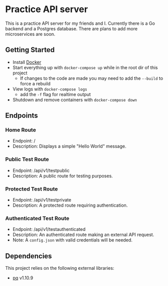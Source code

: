# Practice API server

This is a practice API server for my friends and I. Currently there is a Go backend and a Postgres database. There are plans to add more microservices are soon.

## Getting Started

- Install [Docker](https://docs.docker.com/engine/install/)
- Start everything up with `docker-compose up` while in the root dir of this project
  - If changes to the code are made you may need to add the `--build` to force a rebuild
- View logs with `docker-compose logs`
  - add the `-f` flag for realtime output
- Shutdown and remove containers with `docker-compose down`

## Endpoints

### Home Route

- Endpoint: /
- Description: Displays a simple "Hello World" message.

### Public Test Route

- Endpoint: /api/v1/testpublic
- Description: A public route for testing purposes.

### Protected Test Route

- Endpoint: /api/v1/testprivate
- Description: A protected route requiring authentication.

### Authenticated Test Route

- Endpoint: /api/v1/testauthenticated
- Description: An authenticated route making an external API request.
- Note: A `config.json` with valid credentials will be needed.

## Dependencies

This project relies on the following external libraries:

- [pq](https://github.com/lib/pq) v1.10.9
